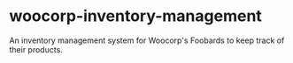 # woocorp-inventory-management
An inventory management system for Woocorp's Foobards to keep track of their products.
